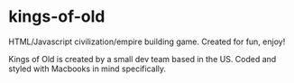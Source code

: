 # kings-of-old
HTML/Javascript civilization/empire building game. Created for fun, enjoy!

Kings of Old is created by a small dev team based in the US. Coded and styled with Macbooks in mind specifically.
